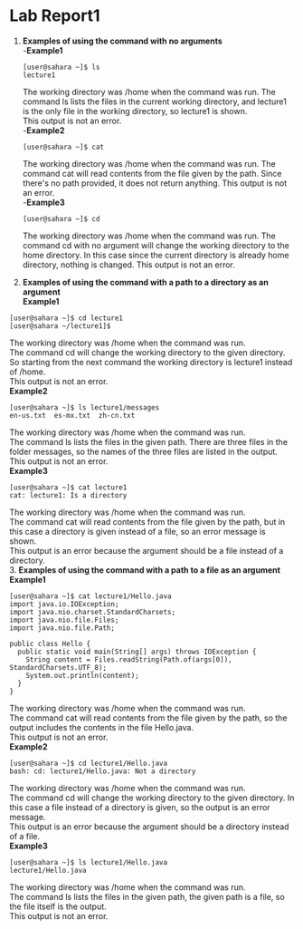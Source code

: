 # Lab Report1
1. **Examples of using the command with no arguments**  
-**Example1**
   ```
   [user@sahara ~]$ ls
   lecture1
   ```
   The working directory was /home when the command was run.
   The command ls lists the files in the current working directory, and lecture1 is the only file in the working directory, so lecture1 is shown.  
   This output is not an error.  
-**Example2**
   ```
   [user@sahara ~]$ cat
   ```
   The working directory was /home when the command was run.
   The command cat will read contents from the file given by the path. Since there's no path provided, it does not return anything.
   This output is not an error.  
-**Example3**
   ```
   [user@sahara ~]$ cd
   ```
   The working directory was /home when the command was run.
   The command cd with no argument will change the working directory to the home directory. In this case since the current directory is already home directory, nothing is changed.
   This output is not an error.  
  
  
  
3.  **Examples of using the command with a path to a directory as an argument**  
**Example1**  
```
[user@sahara ~]$ cd lecture1
[user@sahara ~/lecture1]$
```
The working directory was /home when the command was run.  
The command cd will change the working directory to the given directory. So starting from the next command the working directory is lecture1 instead of /home.  
This output is not an error.   
**Example2**  
```
[user@sahara ~]$ ls lecture1/messages
en-us.txt  es-mx.txt  zh-cn.txt
```
The working directory was /home when the command was run.  
The command ls lists  the files in the given path. There are three files in the folder messages, so the names of the three files are listed in the output.  
This output is not an error.  
**Example3**  
```
[user@sahara ~]$ cat lecture1
cat: lecture1: Is a directory
```
The working directory was /home when the command was run.  
The command cat will read contents from the file given by the path, but in this case a directory is given instead of a file, so an error message is shown.  
This output is an error because the argument should be a file instead of a directory.   
3.  **Examples of using the command with a path to a file as an argument**   
**Example1**  
```
[user@sahara ~]$ cat lecture1/Hello.java
import java.io.IOException;
import java.nio.charset.StandardCharsets;
import java.nio.file.Files;
import java.nio.file.Path;

public class Hello {
  public static void main(String[] args) throws IOException {
    String content = Files.readString(Path.of(args[0]), StandardCharsets.UTF_8);    
    System.out.println(content);
  }
}
```
The working directory was /home when the command was run.  
The command cat will read contents from the file given by the path, so the output includes the contents in the file Hello.java.  
This output is not an error.  
**Example2**   
```
[user@sahara ~]$ cd lecture1/Hello.java 
bash: cd: lecture1/Hello.java: Not a directory
```
The working directory was /home when the command was run.  
The command cd will change the working directory to the given directory. In this case a file instead of a directory is given, so the output is an error message.  
This output is an error because the argument should be a directory instead of a file.  
**Example3**    
```
[user@sahara ~]$ ls lecture1/Hello.java
lecture1/Hello.java
```
The working directory was /home when the command was run.  
The command ls lists  the files in the given path, the given path is a file, so the file itself is the output.  
This output is not an error.  
